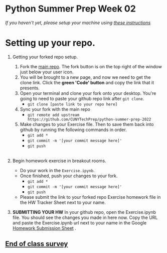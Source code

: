 # Python Summer Prep Week 02

_If you haven't yet, please setup your machine using [these instructions](https://github.com/CUNYTechPrep/2021-summer-prep-python/blob/master/Week1/Setup.md)_


# Setting up your repo. 
1. Getting your forked repo setup.
	1. Fork the [main repo](https://github.com/CUNYTechPrep/python-summer-prep-2022).  The fork button is on the top right of the window just below your user icon. 
	2. You will be brought to a new page, and now we need to get the clone link.  Click the __green 'Code' button__ and copy the link that it presents.
	2. Open your terminal and clone your fork onto your desktop. You're going to need to paste your github repo link after `git clone`.
		* `git clone [paste link to your repo here]`
	3. Sync your fork with the main repo 
		* `git remote add upstream https://github.com/CUNYTechPrep/python-summer-prep-2022`
	4. Make changes to your Exercise file. Then to save them back into github by running the following commands in order.
		* `git add *`
		* `git commit -m '[your commit message here]'`
		* `git push`
<br><br>
4. Begin homework exercise in breakout rooms.
	* Do your work in the `Exercise.ipynb`.
	* Once finished, push your changes to your fork.
		* `git add *`
		* `git commit -m '[your commit message here]'`
		* `git push`
	* Please submit the link to your forked repo Exercise homework file in the HW Tracker Sheet next to your name.
	
5. __SUBMITTING YOUR HW__ In your github repo, open the Exercise.ipynb file.  You should see the changes you made in here now.  Copy the URL and paste the Exercise.ipynb url next to your name in the Google [Homework Submission Sheet](https://docs.google.com/spreadsheets/d/1fAspfuHLFwcFZZF8C0VXNkFGsnwKKyLQNg8rmfv1GBE/edit?usp=sharing) .

## [End of class survey](https://forms.gle/orxAS1H6BrrHVe557)
